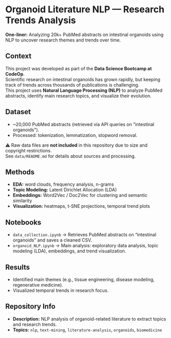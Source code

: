 # Organoid Literature NLP — Research Trends Analysis

**One-liner:** Analyzing 20k+ PubMed abstracts on intestinal organoids using NLP to uncover research themes and trends over time.

## Context
This project was developed as part of the **Data Science Bootcamp at CodeOp**.  
Scientific research on intestinal organoids has grown rapidly, but keeping track of trends across thousands of publications is challenging.  
This project uses **Natural Language Processing (NLP)** to analyze PubMed abstracts, identify main research topics, and visualize their evolution.

## Dataset
- ~20,000 PubMed abstracts (retrieved via API queries on "intestinal organoids").  
- Processed: tokenization, lemmatization, stopword removal.

⚠️ Raw data files are **not included** in this repository due to size and copyright restrictions.  
See `data/README.md` for details about sources and processing.

## Methods
- **EDA:** word clouds, frequency analysis, n-grams  
- **Topic Modeling:** Latent Dirichlet Allocation (LDA)  
- **Embeddings:** Word2Vec / Doc2Vec for clustering and semantic similarity  
- **Visualization:** heatmaps, t-SNE projections, temporal trend plots

## Notebooks
- `data_collection.ipynb` → Retrieves PubMed abstracts on “intestinal organoids” and saves a cleaned CSV.  
- `organoid_NLP.ipynb` → Main analysis: exploratory data analysis, topic modeling (LDA), embeddings, and trend visualization.

## Results
- Identified main themes (e.g., tissue engineering, disease modeling, regenerative medicine).  
- Visualized temporal trends in research focus.  

## Repository Info
- **Description:** NLP analysis of organoid-related literature to extract topics and research trends.  
- **Topics:** `nlp`, `text-mining`, `literature-analysis`, `organoids`, `biomedicine`
